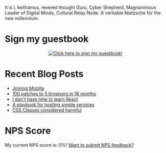 It is I, keithamus, revered thought Guru, Cyber Shepherd, Magnanimous Leader of Digital Minds, Cultural Relay Node. A veritable Nietzsche for the new millennium.

# Sign my guestbook
<p align="center">
  <a href="https://gist.github.com/keithamus/75b2dd45bcb822910f450017b5b69cfa">
    <img src="https://gist.githubusercontent.com/keithamus/75b2dd45bcb822910f450017b5b69cfa/raw/ecb6a3cb4adfd5864993fb34e8c372d04b96cac5/guestbook.gif" alt="Click here to sign my guestbook!">
  </a>
 </p>

# Recent Blog Posts
<!--START_SECTION:feed-->
* [Joining Mozilla](https:&#x2F;&#x2F;www.keithcirkel.co.uk&#x2F;joining-mozilla&#x2F;)
* [100 patches to 5 browsers in 18 months](https:&#x2F;&#x2F;www.keithcirkel.co.uk&#x2F;100-patches-to-5-browsers-in-18-months&#x2F;)
* [I don&#39;t have time to learn React](https:&#x2F;&#x2F;www.keithcirkel.co.uk&#x2F;i-dont-have-time-to-learn-react&#x2F;)
* [A playbook for hosting simple services](https:&#x2F;&#x2F;www.keithcirkel.co.uk&#x2F;a-playbook-for-hosting-simple-services&#x2F;)
* [CSS Classes considered harmful](https:&#x2F;&#x2F;www.keithcirkel.co.uk&#x2F;css-classes-considered-harmful&#x2F;)
<!--END_SECTION:feed-->

# NPS Score
My current NPS score is: <!--nps-->0<!--/nps-->%! [Want to submit NPS feedback?](https://forms.gle/FZpNV1HXd3dwEpcG8)
